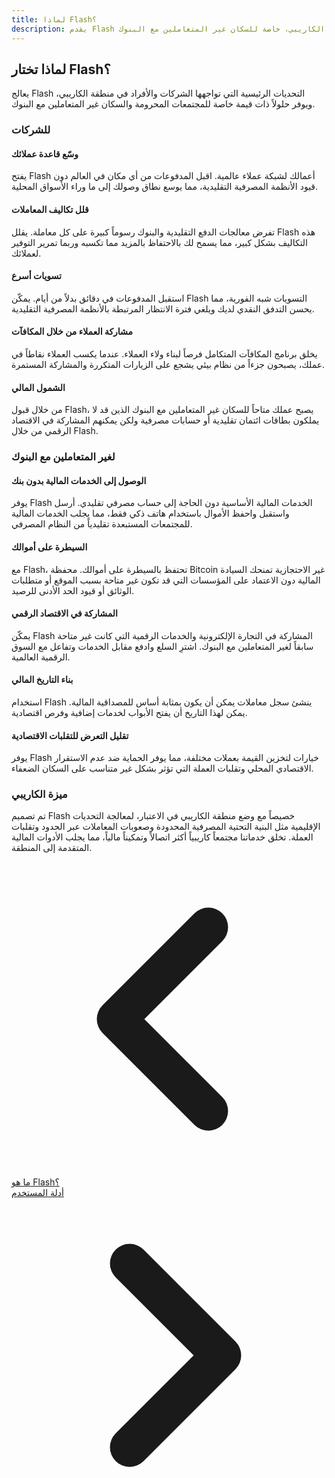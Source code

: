 ```yaml
---
title: لماذا Flash؟
description: يقدم Flash مزايا فريدة للشركات والأفراد في منطقة الكاريبي، خاصة للسكان غير المتعاملين مع البنوك.
---
```


## لماذا تختار Flash؟

يعالج Flash التحديات الرئيسية التي تواجهها الشركات والأفراد في منطقة الكاريبي، ويوفر حلولاً ذات قيمة خاصة للمجتمعات المحرومة والسكان غير المتعاملين مع البنوك.

### للشركات

#### وسّع قاعدة عملائك

يفتح Flash أعمالك لشبكة عملاء عالمية. اقبل المدفوعات من أي مكان في العالم دون قيود الأنظمة المصرفية التقليدية، مما يوسع نطاق وصولك إلى ما وراء الأسواق المحلية.

#### قلل تكاليف المعاملات

تفرض معالجات الدفع التقليدية والبنوك رسوماً كبيرة على كل معاملة. يقلل Flash هذه التكاليف بشكل كبير، مما يسمح لك بالاحتفاظ بالمزيد مما تكسبه وربما تمرير التوفير لعملائك.

#### تسويات أسرع

استقبل المدفوعات في دقائق بدلاً من أيام. يمكّن Flash التسويات شبه الفورية، مما يحسن التدفق النقدي لديك ويلغي فترة الانتظار المرتبطة بالأنظمة المصرفية التقليدية.

#### مشاركة العملاء من خلال المكافآت

يخلق برنامج المكافآت المتكامل فرصاً لبناء ولاء العملاء. عندما يكسب العملاء نقاطاً في عملك، يصبحون جزءاً من نظام بيئي يشجع على الزيارات المتكررة والمشاركة المستمرة.

#### الشمول المالي

من خلال قبول Flash، يصبح عملك متاحاً للسكان غير المتعاملين مع البنوك الذين قد لا يملكون بطاقات ائتمان تقليدية أو حسابات مصرفية ولكن يمكنهم المشاركة في الاقتصاد الرقمي من خلال Flash.

### لغير المتعاملين مع البنوك

#### الوصول إلى الخدمات المالية بدون بنك

يوفر Flash الخدمات المالية الأساسية دون الحاجة إلى حساب مصرفي تقليدي. أرسل واستقبل واحفظ الأموال باستخدام هاتف ذكي فقط، مما يجلب الخدمات المالية للمجتمعات المستبعدة تقليدياً من النظام المصرفي.

#### السيطرة على أموالك

مع Flash، تحتفظ بالسيطرة على أموالك. محفظة Bitcoin غير الاحتجازية تمنحك السيادة المالية دون الاعتماد على المؤسسات التي قد تكون غير متاحة بسبب الموقع أو متطلبات الوثائق أو قيود الحد الأدنى للرصيد.

#### المشاركة في الاقتصاد الرقمي

يمكّن Flash المشاركة في التجارة الإلكترونية والخدمات الرقمية التي كانت غير متاحة سابقاً لغير المتعاملين مع البنوك. اشترِ السلع وادفع مقابل الخدمات وتفاعل مع السوق الرقمية العالمية.

#### بناء التاريخ المالي

استخدام Flash ينشئ سجل معاملات يمكن أن يكون بمثابة أساس للمصداقية المالية. يمكن لهذا التاريخ أن يفتح الأبواب لخدمات إضافية وفرص اقتصادية.

#### تقليل التعرض للتقلبات الاقتصادية

يوفر Flash خيارات لتخزين القيمة بعملات مختلفة، مما يوفر الحماية ضد عدم الاستقرار الاقتصادي المحلي وتقلبات العملة التي تؤثر بشكل غير متناسب على السكان الضعفاء.

### ميزة الكاريبي

تم تصميم Flash خصيصاً مع وضع منطقة الكاريبي في الاعتبار، لمعالجة التحديات الإقليمية مثل البنية التحتية المصرفية المحدودة وصعوبات المعاملات عبر الحدود وتقلبات العملة. تخلق خدماتنا مجتمعاً كاريبياً أكثر اتصالاً وتمكيناً مالياً، مما يجلب الأدوات المالية المتقدمة إلى المنطقة.

<!-- روابط التنقل -->
<div class="flex justify-between items-center mt-8 pt-4 border-t border-zinc-200 dark:border-zinc-700">
  <div class="w-1/3 text-left">
    <a href="what-is-flash" class="inline-flex items-center bg-purple-600 hover:bg-purple-700 text-white rounded-md transition-colors px-4 py-2 text-sm font-medium shadow-sm hover:shadow-md">
      <svg xmlns="http://www.w3.org/2000/svg" class="h-6 w-6 mr-2" fill="none" viewBox="0 0 24 24" stroke="currentColor">
        <path stroke-linecap="round" stroke-linejoin="round" stroke-width="3" d="M15 19l-7-7 7-7" />
      </svg>
      ما هو Flash؟
    </a>
  </div>
  <div class="w-1/3 text-center">
    <!-- محتوى اختياري في المنتصف -->
  </div>
  <div class="w-1/3 text-right">
    <a href="user-guides" class="inline-flex items-center bg-purple-600 hover:bg-purple-700 text-white rounded-md transition-colors px-4 py-2 text-sm font-medium shadow-sm hover:shadow-md">
      أدلة المستخدم
      <svg xmlns="http://www.w3.org/2000/svg" class="h-6 w-6 ml-2" fill="none" viewBox="0 0 24 24" stroke="currentColor">
        <path stroke-linecap="round" stroke-linejoin="round" stroke-width="3" d="M9 5l7 7-7 7" />
      </svg>
    </a>
  </div>
</div>